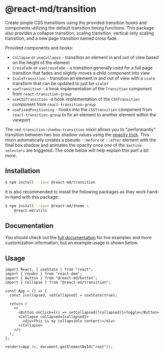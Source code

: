# @react-md/transition

Create simple CSS transitions using the provided transition hooks and components
utilizing the default transition timing functions. This package also provides a
collapse transition, scaling transition, vertical only scaling transition, and a
new page transition named cross fade.

Provided components and hooks:

- `Collapse` or `useCollapse` - transition an element in and out of view based
  on the height of the element
- `CrossFade` or `useCrossFade` - a transition generally used for a full page
  transition that fades and slightly moves a child component into view
- `ScaleTransition` - transition an element in and out of view with a `scale`
  transform that can be updated to just be `scaleY`
- `useTransition` - a hook implementation of the `Transition` component from
  `react-transition-group`
- `useCSSTransition` -a hook implementation of the `CSSTransition` component
  from `react-transition-group`
- `useFixedPositioning` - hooks into the `CSSTransition` component from
  `react-transition-group` to fix an element to another element within the
  viewport

The `rmd-transition-shadow-transition` mixin allows you to "performantly"
transition between two box shadow values using the
[opacity trick](http://tobiasahlin.com/blog/how-to-animate-box-shadow/). This
mixin automatically creates a pseudo `::before` or `::after` element with the
final box shadow and animates the opacity once one of the `$active-selectors`
are triggered. The code below will help explain this part a bit more.

## Installation

```sh
$ npm install --save @react-md/transition
```

It is also recommended to install the following packages as they work
hand-in-hand with this package:

```sh
$ npm install --save @react-md/theme \
    @react-md/utils
```

<!-- DOCS_REMOVE -->

## Documentation

You should check out the
[full documentation](https://react-md.dev/packages/transition) for live examples
and more customization information, but an example usage is shown below.

<!-- DOCS_REMOVE_END -->

## Usage

```tsx
import React, { useState } from "react";
import { render } from "react-dom";
import { Button } from "@react-md/button";
import { Collapse } from "@react-md/transition";

const App = () => {
  const [collapsed, setCollapsed] = useState(true);

  return (
    <>
      <Button onClick={() => setCollapsed(!collapsed)}>Toggle</Button>
      <Collapse collapsed={collapsed}>
        <div>This is my collapsible content!</div>
      </Collapse>
    </>
  );
};

render(<App />, document.getElementById("root"));
```
